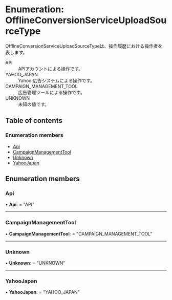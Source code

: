 # Enumeration: OfflineConversionServiceUploadSourceType


<div lang=\"ja\">OfflineConversionServiceUploadSourceTypeは、操作履歴における操作者を表します。</div>  <dl class=term>   <dt class=\"term__item\">API</dt>   <dd class=\"term__desc\"><span lang=\"ja\">APIアカウントによる操作です。</span></dd>   <dt class=\"term__item\">YAHOO_JAPAN</dt>   <dd class=\"term__desc\"><span lang=\"ja\">Yahoo!広告システムによる操作です。</span></dd>   <dt class=\"term__item\">CAMPAIGN_MANAGEMENT_TOOL</dt>   <dd class=\"term__desc\"><span lang=\"ja\">広告管理ツールによる操作です。</span></dd>   <dt class=\"term__item\">UNKNOWN</dt>   <dd class=\"term__desc\"><span lang=\"ja\">未知の値です。</span></dd> </dl>

## Table of contents

### Enumeration members

- [Api](offlineconversionserviceuploadsourcetype.md#api)
- [CampaignManagementTool](offlineconversionserviceuploadsourcetype.md#campaignmanagementtool)
- [Unknown](offlineconversionserviceuploadsourcetype.md#unknown)
- [YahooJapan](offlineconversionserviceuploadsourcetype.md#yahoojapan)

## Enumeration members

### Api

• **Api**: = "API"

___

### CampaignManagementTool

• **CampaignManagementTool**: = "CAMPAIGN\_MANAGEMENT\_TOOL"

___

### Unknown

• **Unknown**: = "UNKNOWN"

___

### YahooJapan

• **YahooJapan**: = "YAHOO\_JAPAN"
